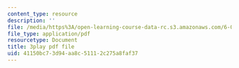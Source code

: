 ```yaml
---
content_type: resource
description: ''
file: /media/https%3A/open-learning-course-data-rc.s3.amazonaws.com/6-00sc-introduction-to-computer-science-and-programming-spring-2011/41150bc73d94aa8c51112c275a8faf37_aqd0sR5rygk.pdf
file_type: application/pdf
resourcetype: Document
title: 3play pdf file
uid: 41150bc7-3d94-aa8c-5111-2c275a8faf37
---
```

